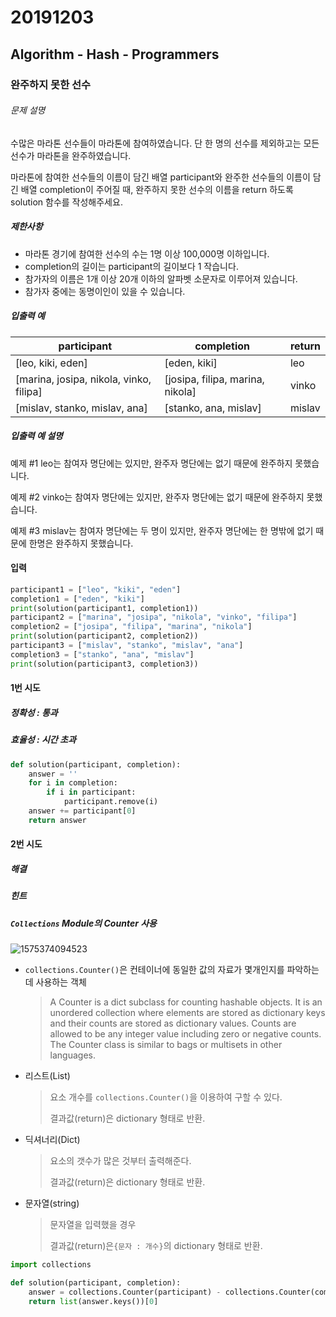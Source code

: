 # 20191203

## Algorithm - Hash - Programmers

### 완주하지 못한 선수



###### 문제 설명

수많은 마라톤 선수들이 마라톤에 참여하였습니다. 단 한 명의 선수를 제외하고는 모든 선수가 마라톤을 완주하였습니다.

마라톤에 참여한 선수들의 이름이 담긴 배열 participant와 완주한 선수들의 이름이 담긴 배열 completion이 주어질 때, 완주하지 못한 선수의 이름을 return 하도록 solution 함수를 작성해주세요.

##### 제한사항

- 마라톤 경기에 참여한 선수의 수는 1명 이상 100,000명 이하입니다.
- completion의 길이는 participant의 길이보다 1 작습니다.
- 참가자의 이름은 1개 이상 20개 이하의 알파벳 소문자로 이루어져 있습니다.
- 참가자 중에는 동명이인이 있을 수 있습니다.

##### 입출력 예

| participant                             | completion                       | return |
| --------------------------------------- | -------------------------------- | ------ |
| [leo, kiki, eden]                       | [eden, kiki]                     | leo    |
| [marina, josipa, nikola, vinko, filipa] | [josipa, filipa, marina, nikola] | vinko  |
| [mislav, stanko, mislav, ana]           | [stanko, ana, mislav]            | mislav |

##### 입출력 예 설명

예제 #1
leo는 참여자 명단에는 있지만, 완주자 명단에는 없기 때문에 완주하지 못했습니다.

예제 #2
vinko는 참여자 명단에는 있지만, 완주자 명단에는 없기 때문에 완주하지 못했습니다.

예제 #3
mislav는 참여자 명단에는 두 명이 있지만, 완주자 명단에는 한 명밖에 없기 때문에 한명은 완주하지 못했습니다.



#### 입력

```python
participant1 = ["leo", "kiki", "eden"]
completion1 = ["eden", "kiki"]
print(solution(participant1, completion1))
participant2 = ["marina", "josipa", "nikola", "vinko", "filipa"]
completion2 = ["josipa", "filipa", "marina", "nikola"]
print(solution(participant2, completion2))
participant3 = ["mislav", "stanko", "mislav", "ana"]
completion3 = ["stanko", "ana", "mislav"]
print(solution(participant3, completion3))
```



#### 1번 시도

##### 정확성 : 통과

##### 효율성 : 시간 초과

```python
def solution(participant, completion):
    answer = ''
    for i in completion:
        if i in participant:
            participant.remove(i)
    answer += participant[0]
    return answer
```



#### 2번 시도

##### 해결



##### 힌트

##### `Collections` Module의 Counter 사용

![1575374094523](C:\Users\yong_\AppData\Roaming\Typora\typora-user-images\1575374094523.png)

- `collections.Counter()`은 컨테이너에 동일한 값의 자료가 몇개인지를 파악하는데 사용하는 객체

  > A Counter is a dict subclass for counting hashable objects. It is an unordered collection where elements are stored as dictionary keys and their counts are stored as dictionary values. Counts are allowed to be any integer value including zero or negative counts. The Counter class is similar to bags or multisets in other languages.
  >
  > 

- 리스트(List)

  > 요소 개수를 `collections.Counter()`을 이용하여 구할 수 있다.
  >
  > 결과값(return)은 dictionary 형태로 반환.



- 딕셔너리(Dict)

  > 요소의 갯수가 많은 것부터 출력해준다.
  >
  > 결과값(return)은 dictionary 형태로 반환.



- 문자열(string)

  > 문자열을 입력했을 경우 
  >
  > 결과값(return)은`{문자 : 개수}`의 dictionary 형태로 반환.





```python
import collections

def solution(participant, completion):
    answer = collections.Counter(participant) - collections.Counter(completion)
    return list(answer.keys())[0]
```

